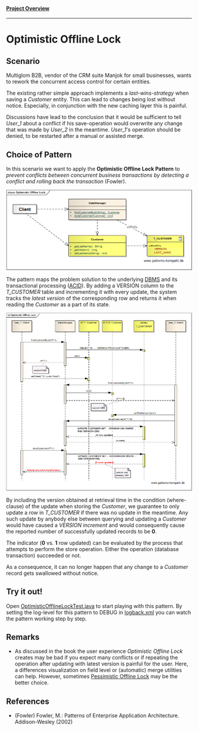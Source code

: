 #### [Project Overview](../../../../../../../README.md)
----

# Optimistic Offline Lock

## Scenario

Multiglom B2B, vendor of the CRM suite Manjok for small businesses, wants to rework the concurrent access control for certain entities.

The existing rather simple approach implements a _last-wins-strategy_ when saving a _Customer_ entity. This can lead to changes being lost without notice. Especially, in conjunction with the new caching layer this is painful.

Discussions have lead to the conclusion that it would be sufficient to tell _User&#95;1_ about a conflict if his save-operation would overwrite any change that was made by _User&#95;2_ in the meantime. _User&#95;1_'s operation should be denied, to be restarted after a manual or assisted merge.

## Choice of Pattern
In this scenario we want to apply the **Optimistic Offline Lock Pattern** to _prevent conflicts between concurrent business transactions by detecting a conflict and rolling back the transaction_ (Fowler). 

![Test](../../../../../../../doc/patterns/images/optimistic_offline_lock_cx.png)

The pattern maps the problem solution to the underlying [DBMS](https://en.wikipedia.org/wiki/Database#Database_management_system) and its transactional processing ([ACID](https://en.wikipedia.org/wiki/ACID)). By adding a VERSION column to the _T&#95;CUSTOMER_ table and incrementing it with every update, the system tracks the _latest version_ of the corresponding row and returns it when reading the _Customer_ as a part of its state.

![Test](../../../../../../../doc/patterns/images/optimistic_offline_lock_dx.png)

By including the version obtained at retrieval time in the condition (where-clause) of the update when storing the _Customer_, we guarantee to only update a row in _T&#95;CUSTOMER_ if there was no update in the meantime. Any such update by anybody else between querying and updating a _Customer_ would have caused a _VERSION increment_ and would consequently cause the reported number of successfully updated records to be **0**.

The indicator (**0** vs. **1** row updated) can be evaluated by the process that attempts to perform the store operation. Either the operation (database transaction) succeeded or not. 

As a consequence, it can no longer happen that any change to a _Customer_ record gets swallowed without notice.

## Try it out!

Open [OptimisticOfflineLockTest.java](OptimisticOfflineLockTest.java) to start playing with this pattern. By setting the log-level for this pattern to DEBUG in [logback.xml](../../../../../../../src/main/resources/logback.xml) you can watch the pattern working step by step.

## Remarks
* As discussed in the book the user experience _Optimistic Offline Lock_ creates may be bad if you expect many conflicts or if repeating the operation after updating with latest version is painful for the user. Here, a differences visualization on field level or (automatic) merge utilities can help. However, sometimes [Pessimistic Offline Lock](../pessimisticofflinelock/README.md) may be the better choice.  

## References

* (Fowler) Fowler, M.: Patterns of Enterprise Application Architecture. Addison-Wesley (2002)

